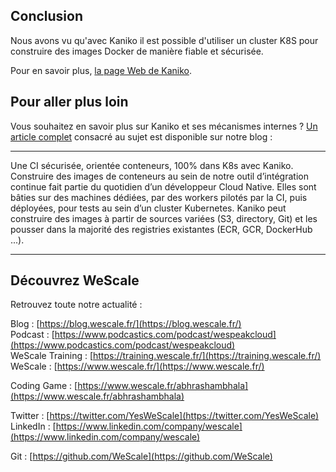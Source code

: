 ## Conclusion
Nous avons vu qu'avec Kaniko il est possible d'utiliser un cluster K8S pour construire des images Docker de manière fiable et sécurisée.

Pour en savoir plus, [la page Web de Kaniko](https://github.com/GoogleContainerTools/kaniko).

## Pour aller plus loin

Vous souhaitez en savoir plus sur Kaniko et ses mécanismes internes ?
[Un article complet](https://blog.wescale.fr/une-ci-securisee-orientee-conteneurs-100-dans-k8s-avec-kaniko) consacré au sujet est disponible sur notre blog :
*****
Une CI sécurisée, orientée conteneurs, 100% dans K8s avec Kaniko.
Construire des images de conteneurs au sein de notre outil d’intégration continue fait partie du quotidien d’un développeur Cloud Native. Elles sont bâties sur des machines dédiées, par des workers pilotés par la CI, puis déployées, pour tests au sein d’un cluster Kubernetes.
Kaniko peut construire des images à partir de sources variées (S3, directory, Git) et les pousser dans la majorité des registries existantes (ECR, GCR, DockerHub ...).
*****

## Découvrez WeScale
Retrouvez toute notre actualité :

Blog : [https://blog.wescale.fr/](https://blog.wescale.fr/)  
Podcast : [https://www.podcastics.com/podcast/wespeakcloud](https://www.podcastics.com/podcast/wespeakcloud)  
WeScale Training : [https://training.wescale.fr/](https://training.wescale.fr/)  
WeScale : [https://www.wescale.fr/](https://www.wescale.fr/)  

Coding Game : [https://www.wescale.fr/abhrashambhala](https://www.wescale.fr/abhrashambhala)  

Twitter : [https://twitter.com/YesWeScale](https://twitter.com/YesWeScale)  
LinkedIn : [https://www.linkedin.com/company/wescale](https://www.linkedin.com/company/wescale)  

Git : [https://github.com/WeScale](https://github.com/WeScale)  
